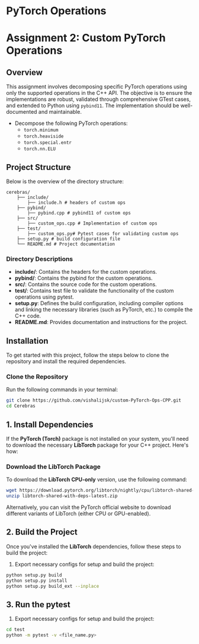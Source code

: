 # PyTorch Operations

# Assignment 2: Custom PyTorch Operations

## Overview
This assignment involves decomposing specific PyTorch operations using only the supported operations in the C++ API. The objective is to ensure the implementations are robust, validated through comprehensive GTest cases, and extended to Python using `pybind11`. The implementation should be well-documented and maintainable.

- Decompose the following PyTorch operations:
  - `torch.minimum`
  - `torch.heaviside`
  - `torch.special.entr`
  - `torch.nn.ELU`


## Project Structure

Below is the overview of the directory structure:
```
cerebras/ 
    ├── include/ 
        ├── include.h # headers of custom ops
    ├── pybind/ 
        ├── pybind.cpp # pybind11 of custom ops
    ├── src/ 
        ├── custom_ops.cpp # Implementation of custom ops
    ├── test/ 
        ├── custom_ops.py# Pytest cases for validating custom ops 
    ├── setup.py # build configuration file 
    └── README.md # Project documentation
```

### Directory Descriptions

- **include/**: Contains the headers for the custom operations.
- **pybind/**: Contains the pybind for the custom operations.
- **src/**: Contains the source code for the custom operations.
- **test/**: Contains test file to validate the functionality of the custom operations using pytest.
- **setup.py**: Defines the build configuration, including compiler options and linking the necessary libraries (such as PyTorch, etc.) to compile the C++ code.
- **README.md**: Provides documentation and instructions for the project.

## Installation

To get started with this project, follow the steps below to clone the repository and install the required dependencies.

### Clone the Repository

Run the following commands in your terminal:

```bash
git clone https://github.com/vishalijsk/custom-PyTorch-Ops-CPP.git
cd Cerebras
```

## 1. Install Dependencies

If the **PyTorch (Torch)** package is not installed on your system, you'll need to download the necessary **LibTorch** package for your C++ project. Here's how:

### Download the LibTorch Package

To download the **LibTorch CPU-only** version, use the following command:

```bash
wget https://download.pytorch.org/libtorch/nightly/cpu/libtorch-shared-with-deps-latest.zip
unzip libtorch-shared-with-deps-latest.zip
```

Alternatively, you can visit the PyTorch official website to download different variants of LibTorch (either CPU or GPU-enabled).

## 2. Build the Project

Once you've installed the **LibTorch** dependencies, follow these steps to build the project:

1. Export necessary configs for setup and build the project:

   
```bash
python setup.py build
python setup.py install
python setup.py build_ext --inplace
```

## 3. Run the pytest

1. Export necessary configs for setup and build the project:

   
```bash
cd test
python -m pytest -v <file_name.py>
```
